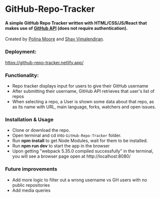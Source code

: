 # GitHub-Repo-Tracker

#### A simple GitHub Repo Tracker written with HTML/CSS/JS/React that makes use of  [GitHub API](https://developer.github.com/v3/repos/#list-repositories-for-a-user) (does not require authentication).

Created by [Polina Moore](https://github.com/Poligera) and [Shav Vimalendiran](https://github.com/Shavvimal).


### Deployment:
https://github-repo-tracker.netlify.app/


### Functionality:

- Repo tracker displays input for users to give their GitHub username
- After submitting their username, GitHub API retrieves that user's list of repos
- When selecting a repo, a User is shown some data about that repo, as as its name with URL, main language, forks, watchers and open issues.


### Installation & Usage

- Clone or download the repo.
- Open terminal and cd into  `GitHub-Repo-Tracker` folder.
- Run **npm install** to get Node Modules, wait for them to be installed.
- Run **npm run dev** to start the app in the browser
- Upon getting "webpack 5.35.0 compiled successfully" in the terminal, you will see a browser page open at http://localhost:8080/


### Future improvements

- Add more logic to filter out a wrong username vs GH users with no public repositories
- Add media queries